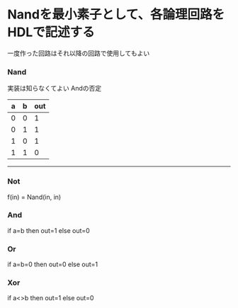 # Nandを最小素子として、各論理回路をHDLで記述する
一度作った回路はそれ以降の回路で使用してもよい

### Nand
実装は知らなくてよい
Andの否定

| a | b | out |
|-|-|-|
| 0 | 0 | 1 |
| 0 | 1 | 1 |
| 1 | 0 | 1 |
| 1 | 1 | 0 |
---
### Not

f(in) = Nand(in, in)

### And

if a=b then out=1 else out=0

### Or

if a=b=0 then out=0 else out=1

### Xor

if a<>b then out=1 else out=0

